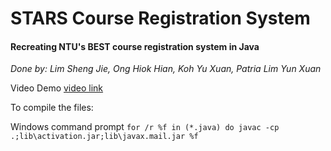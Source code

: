 # STARS Course Registration System
#### Recreating NTU's BEST course registration system in Java

*Done by: Lim Sheng Jie, Ong Hiok Hian, Koh Yu Xuan, Patria Lim Yun Xuan*

Video Demo
[video link](https://drive.google.com/file/d/1qSOTb1m5SPeWzivetm88TuImUzET2Kir/view?usp=sharing)

To compile the files:

Windows command prompt
```for /r %f in (*.java) do javac -cp .;lib\activation.jar;lib\javax.mail.jar %f```


